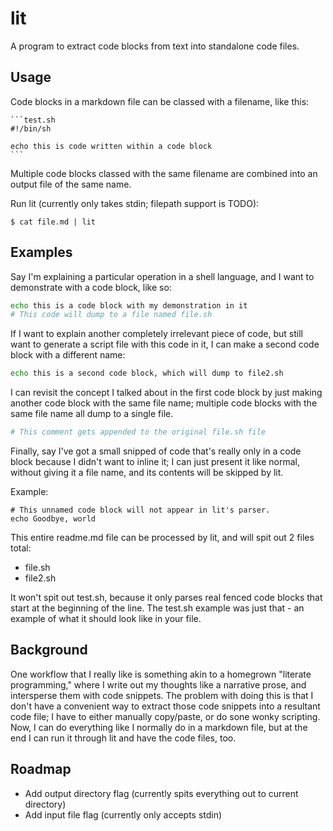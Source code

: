 # lit
A program to extract code blocks from text into standalone code files.

## Usage
Code blocks in a markdown file can be classed with a filename, like 
this:

    ```test.sh
    #!/bin/sh
    
    echo this is code written within a code block
    ```

Multiple code blocks classed with the same filename are combined into 
an output file of the same name.

Run lit (currently only takes stdin; filepath support is TODO):

```
$ cat file.md | lit
```

## Examples
Say I'm explaining a particular operation in a shell language, and I 
want to demonstrate with a code block, like so:

```file.sh
echo this is a code block with my demonstration in it
# This code will dump to a file named file.sh
```

If I want to explain another completely irrelevant piece of code, but
still want to generate a script file with this code in it, I can make a
second code block with a different name:

```file2.sh
echo this is a second code block, which will dump to file2.sh
```

I can revisit the concept I talked about in the first code block by
just making another code block with the same file name; multiple code
blocks with the same file name all dump to a single file.

```file.sh
# This comment gets appended to the original file.sh file
```

Finally, say I've got a small snipped of code that's really only in a
code block because I didn't want to inline it; I can just present it
like normal, without giving it a file name, and its contents will be
skipped by lit.

Example:

```
# This unnamed code block will not appear in lit's parser.
echo Goodbye, world
```

This entire readme.md file can be processed by lit, and will spit out 2 
files total:

+ file.sh
+ file2.sh

It won't spit out test.sh, because it only parses real fenced code 
blocks that start at the beginning of the line. The test.sh example was 
just that - an example of what it should look like in your file.

## Background
One workflow that I really like is something akin to a homegrown 
"literate programming," where I write out my thoughts like a narrative 
prose, and intersperse them with code snippets. The problem with doing 
this is that I don't have a convenient way to extract those code 
snippets into a resultant code file; I have to either manually 
copy/paste, or do sone wonky scripting. Now, I can do everything like I 
normally do in a markdown file, but at the end I can run it through lit 
and have the code files, too.

## Roadmap

+ Add output directory flag (currently spits everything out to current 
directory)
+ Add input file flag (currently only accepts stdin)
